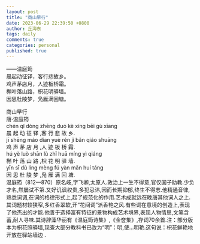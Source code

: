 ```yaml
---
layout: post
title: "商山早行"
date: 2023-06-29 22:39:50 +0800
author: 丘海东 
tags: daily
comments: true
categories: personal
published: true
---
```

——温庭筠  
晨起动征铎，客行悲故乡。  
鸡声茅店月，人迹板桥霜。  
槲叶落山路，枳花明驿墙。  
因思杜陵梦，凫雁满回塘。  
<!--more-->  
商山早行  
唐·温庭筠  
chén qǐ dòng zhēng duó kè xíng bēi gù xīang  
晨 起 动 征 铎 ,客 行 悲 故 乡.  
jī shēng máo dian yuè rén jì bǎn qiáo shuāng  
鸡 声 茅 店 月 ,人 迹 板 桥 霜.  
hú yè luò shān lù zhǐ huā míng yì qiáng  
槲 叶 落 山 路 ,枳 花 明 驿 墙.  
yīn sī dù líng mèng fú yàn mǎn huí táng  
因 思 杜 陵 梦 ,凫 雁 满 回 塘.  
温庭筠（812—870）原名岐,字飞卿,太原人.政治上一生不得意,官仅国子助教.少负才名,然屡试不第.又好讥讽权贵,多犯忌讳,因而长期抑郁,终生不得志.他精通音律,熟悉词调,在词的格律形式上,起了规范化的作用.艺术成就远在晚唐其他词人之上.其词题材较狭窄,多红香翠软,开“花间词”派香艳之风.有些词在意境的创造上,表现了他杰出的才能.他善于选择富有特征的景物构成艺术境界,表现人物情思,文笔含蓄,耐人寻味.其诗辞藻华丽有《温庭筠诗集》,《金奁集》,存词70余首.注：部分版本为枳花照驿墙,现查大部分教科书已改为“明”：明,使…明艳.这句说：枳花鲜艳地开放在驿站墙边 .
